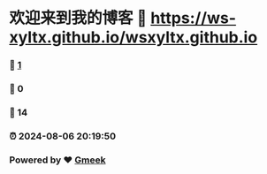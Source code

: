 # 欢迎来到我的博客 :link: https://ws-xyltx.github.io/wsxyltx.github.io 
### :page_facing_up: [1](https://ws-xyltx.github.io/wsxyltx.github.io/tag.html) 
### :speech_balloon: 0 
### :hibiscus: 14 
### :alarm_clock: 2024-08-06 20:19:50 
### Powered by :heart: [Gmeek](https://github.com/Meekdai/Gmeek)
